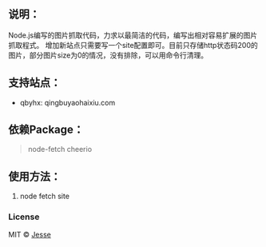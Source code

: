 ## 说明：
Node.js编写的图片抓取代码，力求以最简洁的代码，编写出相对容易扩展的图片抓取程式。
增加新站点只需要写一个site配置即可。目前只存储http状态码200的图片，部分图片size为0的情况，没有排除，可以用命令行清理。

## 支持站点：

- qbyhx: qingbuyaohaixiu.com

## 依赖Package：

> node-fetch
> cheerio


## 使用方法：

1. node fetch site

### License

MIT © [Jesse](https://github.com/jesseky)

